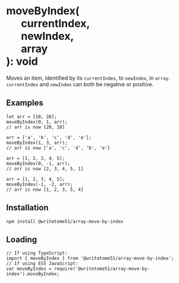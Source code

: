 # moveByIndex(<br>&nbsp;&nbsp;&nbsp;&nbsp;&nbsp;&nbsp;currentIndex,<br>&nbsp;&nbsp;&nbsp;&nbsp;&nbsp;&nbsp;newIndex,<br>&nbsp;&nbsp;&nbsp;&nbsp;&nbsp;&nbsp;array<br>): void

Moves an item, identified by its `currentIndex`, to `newIndex`, in `array`.  
`currentIndex` and `newIndex` can both be negative or positive.  


## Examples
```
let arr = [10, 20];
moveByIndex(0, 1, arr);
// arr is now [20, 10]

arr = ['a', 'b', 'c', 'd', 'e'];
moveByIndex(1, 3, arr);
// arr is now ['a', 'c', 'd', 'b', 'e']

arr = [1, 2, 3, 4, 5];
moveByIndex(0, -1, arr);
// arr is now [2, 3, 4, 5, 1]

arr = [1, 2, 3, 4, 5];
moveByIndex(-1, -2, arr);
// arr is now [1, 2, 3, 5, 4]
```

## Installation
`npm install @writetome51/array-move-by-index`

## Loading
```
// If using TypeScript:
import { moveByIndex } from '@writetome51/array-move-by-index';
// If using ES5 JavaScript:
var moveByIndex = require('@writetome51/array-move-by-index').moveByIndex;
```
